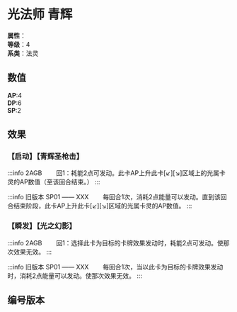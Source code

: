<script setup>
let list = [
    { number: "SP01-003", url: "/packs/SP01" },
    { number: "2AGB-010", url: "/packs/2AGB" }
]
</script>

# 光法师 青辉

**属性**：<CardAttribute text="光"/><br>
**等级**：4<br>
**系类**：法灵

## 数值

**AP**:4<br>
**DP**:6<br>
**SP**:2

## 效果

### 【启动】【青辉圣枪击】

:::info 2AGB
&emsp;&emsp;回1：耗能2点可发动。此卡AP上升此卡[↙][↘]区域上的光属卡灵的AP数值（至该回合结束。）
:::

:::info 旧版本 SP01 —— XXX
&emsp;&emsp;每回合1次，消耗2点能量可以发动。直到该回合结束阶段，此卡AP上升此卡[↙][↘]区域的光属卡灵的AP数值。
:::

### 【瞬发】【光之幻影】

:::info 2AGB
&emsp;&emsp;回1：选择此卡为目标的卡牌效果发动时，耗能2点可发动。使那次效果无效。
:::

:::info 旧版本 SP01 —— XXX
&emsp;&emsp;每回合1次，当以此卡为目标的卡牌效果发动时，消耗2点能量可以发动。使那次效果无效。
:::

## 编号版本

<CardNumberBox :list="list"/>
